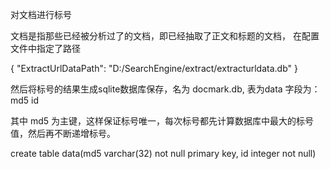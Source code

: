对文档进行标号

文档是指那些已经被分析过了的文档，即已经抽取了正文和标题的文档， 在配置文件中指定了路径

{
	"ExtractUrlDataPath": "D:/SearchEngine/extract/extracturldata.db"
}

然后将标号的结果生成sqlite数据库保存，名为 docmark.db, 表为data
字段为：
md5    id

其中 md5 为主键，这样保证标号唯一，每次标号都先计算数据库中最大的标号值，然后再不断递增标号。

create table data(md5 varchar(32) not null primary key, id integer not null)